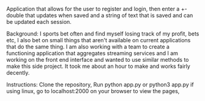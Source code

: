 Application that allows for the user to register and login, then enter a +- double that updates when saved and a string of text that is saved and can be updated each session.

Background: I sports bet often and find myself losing track of my profit, bets etc, I also bet on small things that aren't available on current applications that do the same thing.
I am also working with a team to create a functioning application that aggregates streaming services and I am working on the front end interface and wanted to use similar methods 
to make this side project. It took me about an hour to make and works fairly decently.


Instructions:
Clone the repository,
Run python app.py or python3 app.py if using linux,
go to localhost:2000 on your browser to view the pages,
